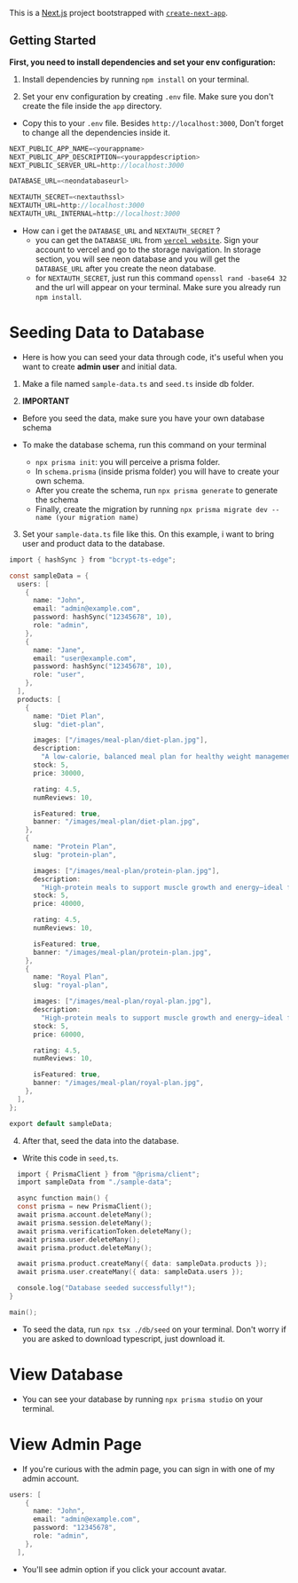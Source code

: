 This is a [Next.js](https://nextjs.org) project bootstrapped with [`create-next-app`](https://nextjs.org/docs/app/api-reference/cli/create-next-app).

## Getting Started

**First, you need to install dependencies and set your env configuration:**

1. Install dependencies by running `npm install` on your terminal.

2. Set your env configuration by creating `.env` file. Make sure you don't create the file inside the `app` directory.

- Copy this to your `.env` file. Besides `http://localhost:3000`, Don't forget to change all the dependencies inside it.

```c
NEXT_PUBLIC_APP_NAME=<yourappname>
NEXT_PUBLIC_APP_DESCRIPTION=<yourappdescription>
NEXT_PUBLIC_SERVER_URL=http://localhost:3000

DATABASE_URL=<neondatabaseurl>

NEXTAUTH_SECRET=<nextauthssl>
NEXTAUTH_URL=http://localhost:3000
NEXTAUTH_URL_INTERNAL=http://localhost:3000
```

- How can i get the `DATABASE_URL` and `NEXTAUTH_SECRET` ?
  - you can get the `DATABASE_URL` from [`vercel website`](https://vercel.com/). Sign your account to vercel and go to the storage navigation. In storage section, you will see neon database and you will get the `DATABASE_URL` after you create the neon database.
  - for `NEXTAUTH_SECRET`, just run this command `openssl rand -base64 32` and the url will appear on your terminal. Make sure you already run `npm install`.

# Seeding Data to Database

- Here is how you can seed your data through code, it's useful when you want to create **admin user** and initial data.

1. Make a file named `sample-data.ts` and `seed.ts` inside db folder.

2. **IMPORTANT**

- Before you seed the data, make sure you have your own database schema

- To make the database schema, run this command on your terminal
  - `npx prisma init`: you will perceive a prisma folder.
  - In `schema.prisma` (inside prisma folder) you will have to create your own schema.
  - After you create the schema, run `npx prisma generate` to generate the schema
  - Finally, create the migration by running `npx prisma migrate dev --name (your migration name)`

3. Set your `sample-data.ts` file like this. On this example, i want to bring user and product data to the database.

```c
import { hashSync } from "bcrypt-ts-edge";

const sampleData = {
  users: [
    {
      name: "John",
      email: "admin@example.com",
      password: hashSync("12345678", 10),
      role: "admin",
    },
    {
      name: "Jane",
      email: "user@example.com",
      password: hashSync("12345678", 10),
      role: "user",
    },
  ],
  products: [
    {
      name: "Diet Plan",
      slug: "diet-plan",

      images: ["/images/meal-plan/diet-plan.jpg"],
      description:
        "A low-calorie, balanced meal plan for healthy weight management—nutritious, filling, and delicious.",
      stock: 5,
      price: 30000,

      rating: 4.5,
      numReviews: 10,

      isFeatured: true,
      banner: "/images/meal-plan/diet-plan.jpg",
    },
    {
      name: "Protein Plan",
      slug: "protein-plan",

      images: ["/images/meal-plan/protein-plan.jpg"],
      description:
        "High-protein meals to support muscle growth and energy—ideal for active and fitness-focused lifestyles.",
      stock: 5,
      price: 40000,

      rating: 4.5,
      numReviews: 10,

      isFeatured: true,
      banner: "/images/meal-plan/protein-plan.jpg",
    },
    {
      name: "Royal Plan",
      slug: "royal-plan",

      images: ["/images/meal-plan/royal-plan.jpg"],
      description:
        "High-protein meals to support muscle growth and energy—ideal for active and fitness-focused lifestyles.",
      stock: 5,
      price: 60000,

      rating: 4.5,
      numReviews: 10,

      isFeatured: true,
      banner: "/images/meal-plan/royal-plan.jpg",
    },
  ],
};

export default sampleData;
```

4. After that, seed the data into the database.

- Write this code in `seed,ts`.

```c
  import { PrismaClient } from "@prisma/client";
  import sampleData from "./sample-data";

  async function main() {
  const prisma = new PrismaClient();
  await prisma.account.deleteMany();
  await prisma.session.deleteMany();
  await prisma.verificationToken.deleteMany();
  await prisma.user.deleteMany();
  await prisma.product.deleteMany();

  await prisma.product.createMany({ data: sampleData.products });
  await prisma.user.createMany({ data: sampleData.users });

  console.log("Database seeded successfully!");
}

main();
```

- To seed the data, run `npx tsx ./db/seed` on your terminal. Don't worry if you are asked to download typescript, just download it.

# View Database

- You can see your database by running `npx prisma studio` on your terminal.

# View Admin Page

- If you're curious with the admin page, you can sign in with one of my admin account.

```c
users: [
    {
      name: "John",
      email: "admin@example.com",
      password: "12345678",
      role: "admin",
    },
  ],
```

- You'll see admin option if you click your account avatar.
